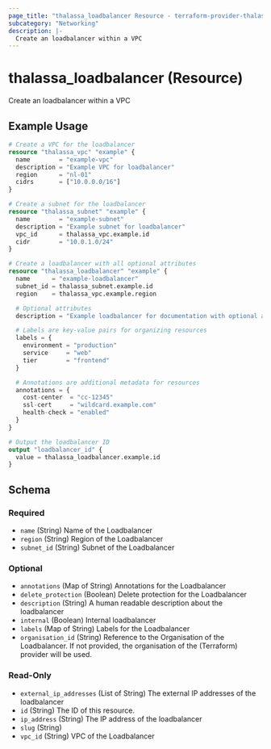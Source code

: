 ```yaml
---
page_title: "thalassa_loadbalancer Resource - terraform-provider-thalassa"
subcategory: "Networking"
description: |-
  Create an loadbalancer within a VPC
---
```


# thalassa_loadbalancer (Resource)

Create an loadbalancer within a VPC

## Example Usage

```terraform
# Create a VPC for the loadbalancer
resource "thalassa_vpc" "example" {
  name        = "example-vpc"
  description = "Example VPC for loadbalancer"
  region      = "nl-01"
  cidrs       = ["10.0.0.0/16"]
}

# Create a subnet for the loadbalancer
resource "thalassa_subnet" "example" {
  name        = "example-subnet"
  description = "Example subnet for loadbalancer"
  vpc_id      = thalassa_vpc.example.id
  cidr        = "10.0.1.0/24"
}

# Create a loadbalancer with all optional attributes
resource "thalassa_loadbalancer" "example" {
  name      = "example-loadbalancer"
  subnet_id = thalassa_subnet.example.id
  region    = thalassa_vpc.example.region

  # Optional attributes
  description = "Example loadbalancer for documentation with optional attributes"

  # Labels are key-value pairs for organizing resources
  labels = {
    environment = "production"
    service     = "web"
    tier        = "frontend"
  }

  # Annotations are additional metadata for resources
  annotations = {
    cost-center  = "cc-12345"
    ssl-cert     = "wildcard.example.com"
    health-check = "enabled"
  }
}

# Output the loadbalancer ID
output "loadbalancer_id" {
  value = thalassa_loadbalancer.example.id
}
```
<!-- schema generated by tfplugindocs -->
## Schema

### Required

- `name` (String) Name of the Loadbalancer
- `region` (String) Region of the Loadbalancer
- `subnet_id` (String) Subnet of the Loadbalancer

### Optional

- `annotations` (Map of String) Annotations for the Loadbalancer
- `delete_protection` (Boolean) Delete protection for the Loadbalancer
- `description` (String) A human readable description about the loadbalancer
- `internal` (Boolean) Internal loadbalancer
- `labels` (Map of String) Labels for the Loadbalancer
- `organisation_id` (String) Reference to the Organisation of the Loadbalancer. If not provided, the organisation of the (Terraform) provider will be used.

### Read-Only

- `external_ip_addresses` (List of String) The external IP addresses of the loadbalancer
- `id` (String) The ID of this resource.
- `ip_address` (String) The IP address of the loadbalancer
- `slug` (String)
- `vpc_id` (String) VPC of the Loadbalancer


